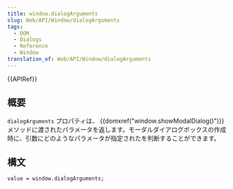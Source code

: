 ```yaml
---
title: window.dialogArguments
slug: Web/API/Window/dialogArguments
tags:
  - DOM
  - Dialogs
  - Reference
  - Window
translation_of: Web/API/Window/dialogArguments
---
```

{{APIRef}}

## 概要

`dialogArguments` プロパティは、 {{domxref("window.showModalDialog()")}} メソッドに渡されたパラメータを返します。モーダルダイアログボックスの作成時に、引数にどのようなパラメータが指定されたを判断することができます。

## 構文

    value = window.dialogArguments;
